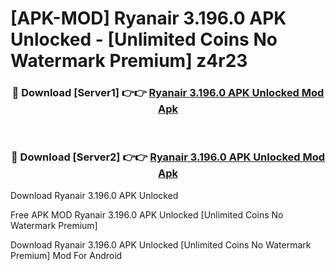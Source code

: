 # [APK-MOD] Ryanair 3.196.0 APK Unlocked - [Unlimited Coins No Watermark Premium] z4r23



<div align="center">
<h3>🔴 Download [Server1] 👉👉 <a href="https://momento.my/?title=Ryanair_3.196.0_APK_Unlocked">Ryanair 3.196.0 APK Unlocked Mod Apk</a></h3><br>

<h3>🔴 Download [Server2] 👉👉 <a href="https://momento.my/?title=Ryanair_3.196.0_APK_Unlocked">Ryanair 3.196.0 APK Unlocked Mod Apk</a></h3>
</div>



Download Ryanair 3.196.0 APK Unlocked 

Free APK MOD Ryanair 3.196.0 APK Unlocked [Unlimited Coins No Watermark Premium]

Download Ryanair 3.196.0 APK Unlocked [Unlimited Coins No Watermark Premium] Mod For Android
